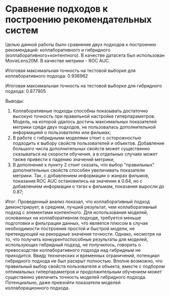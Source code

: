 # Сравнение подходов к построению рекомендательных систем

Целью данной работы было сравнение двух подходов к построению рекомендаций: коллаборативного и гибридного (коллаборативного+контентного).
В качестве датасета был использован MovieLens20M.
В качестве метрики - ROC AUC.

Итоговая максимальная точность на тестовой выборке для коллаборативного подхода: 0.936962  
 
Итоговая максимальная точность на тестовой выборке для гибридного подхода: 0.877805

Выводы:
1. Коллаборативные подходы способны показывать достаточно высокую точность при правильной настройке гиперпараметров. Модель, на которой удалось достичь максимальных показателей метрики среди двух подходов, не пользовалась дополнительной информацией о пользователях или фильмах;
2. В работе с гибридными моделями стоит с осторожностью подходить к выбору свойств пользователей и объектов. Добавление большого числа дополнительных свойств может существенно сказываться на скорости обучения, а в отдельных случаях может также привести к падению значений метрики;
3. В дополнение к пункту 2 стоит сказать, что выбор "правильных" дополнительных свойств способен увеличивать показатели метрики. Так, с добавлением информации о жанрах фильмов, показания ROC AUC остановились на значении в 0.64, но с добавлением информации о тэгах к фильмам, показания выросли до 0.87;

Итог:
Проведенный анализ показал, что коллаборативный подход демонстрирует, в среднем, лучший результат, чем коллаборативный подход с элементами контентного. Для использования моделей, основанных на коллаборативном подходе, требуется меньше подготовки и фильтрации данных, что является плюсом в случае необходимости построения простой и быстрой модели, не претендующей на рекордные значения точности. Однако, несмотря на то, что получить конкурентоспособные результаты для моделей, использующих гибридный подход, не получилось, говорить о превосходстве коллаборативного подхода над гибридным не приходится. Ввиду технических и временных ограничений, потенциал гибридного подхода не был раскрыт полностью. Вполне возможно, что правильный выбор свойств пользователя и объекта, вместе с подбором оптимальных гиперпараметров и продолжительным обучением может существенно увеличить точность моделей гибридного подхода. Потенциально, даже превзойти показатели моделей коллаборационного подхода.
